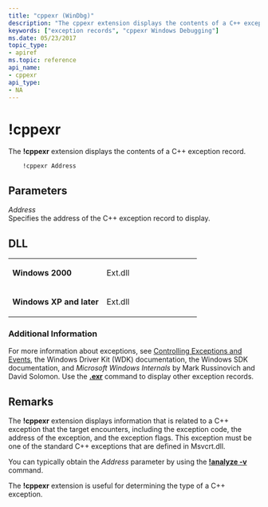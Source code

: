 ```yaml
---
title: "cppexr (WinDbg)"
description: "The cppexr extension displays the contents of a C++ exception record."
keywords: ["exception records", "cppexr Windows Debugging"]
ms.date: 05/23/2017
topic_type:
- apiref
ms.topic: reference
api_name:
- cppexr
api_type:
- NA
---
```


# !cppexr


The **!cppexr** extension displays the contents of a C++ exception record.

```dbgsyntax
    !cppexr Address 
```

## Parameters


<span id="_______Address______"></span><span id="_______address______"></span><span id="_______ADDRESS______"></span> *Address*   
Specifies the address of the C++ exception record to display.

## DLL

<table>
<colgroup>
<col width="50%" />
<col width="50%" />
</colgroup>
<tbody>
<tr class="odd">
<td align="left"><p><strong>Windows 2000</strong></p></td>
<td align="left"><p>Ext.dll</p></td>
</tr>
<tr class="even">
<td align="left"><p><strong>Windows XP and later</strong></p></td>
<td align="left"><p>Ext.dll</p></td>
</tr>
</tbody>
</table>

 

### Additional Information

For more information about exceptions, see [Controlling Exceptions and Events](../debugger/controlling-exceptions-and-events.md), the Windows Driver Kit (WDK) documentation, the Windows SDK documentation, and *Microsoft Windows Internals* by Mark Russinovich and David Solomon. Use the [**.exr**](-exr--display-exception-record-.md) command to display other exception records.

## Remarks

The **!cppexr** extension displays information that is related to a C++ exception that the target encounters, including the exception code, the address of the exception, and the exception flags. This exception must be one of the standard C++ exceptions that are defined in Msvcrt.dll.

You can typically obtain the *Address* parameter by using the [**!analyze -v**](-analyze.md) command.

The **!cppexr** extension is useful for determining the type of a C++ exception.

 

 






